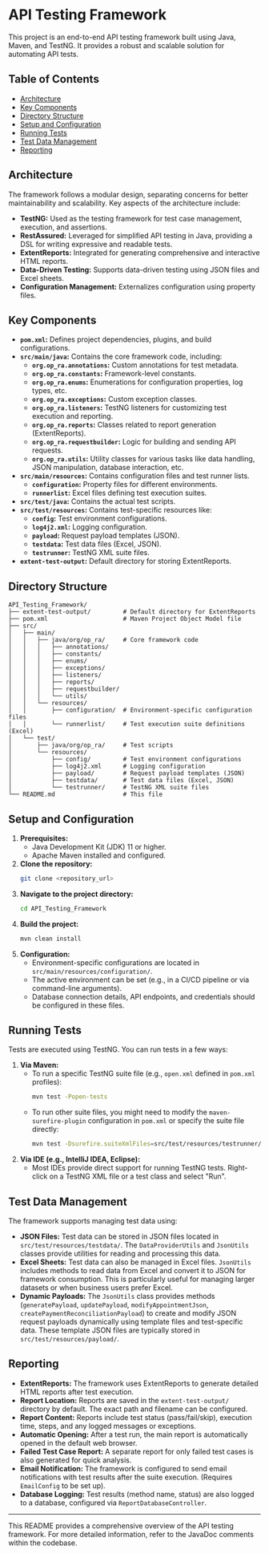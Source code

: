 # API Testing Framework

This project is an end-to-end API testing framework built using Java, Maven, and TestNG. It provides a robust and scalable solution for automating API tests.

## Table of Contents

- [Architecture](#architecture)
- [Key Components](#key-components)
- [Directory Structure](#directory-structure)
- [Setup and Configuration](#setup-and-configuration)
- [Running Tests](#running-tests)
- [Test Data Management](#test-data-management)
- [Reporting](#reporting)

## Architecture

The framework follows a modular design, separating concerns for better maintainability and scalability. Key aspects of the architecture include:

- **TestNG:** Used as the testing framework for test case management, execution, and assertions.
- **RestAssured:** Leveraged for simplified API testing in Java, providing a DSL for writing expressive and readable tests.
- **ExtentReports:** Integrated for generating comprehensive and interactive HTML reports.
- **Data-Driven Testing:** Supports data-driven testing using JSON files and Excel sheets.
- **Configuration Management:** Externalizes configuration using property files.

## Key Components

- **`pom.xml`:** Defines project dependencies, plugins, and build configurations.
- **`src/main/java`:** Contains the core framework code, including:
    - **`org.op_ra.annotations`:** Custom annotations for test metadata.
    - **`org.op_ra.constants`:** Framework-level constants.
    - **`org.op_ra.enums`:** Enumerations for configuration properties, log types, etc.
    - **`org.op_ra.exceptions`:** Custom exception classes.
    - **`org.op_ra.listeners`:** TestNG listeners for customizing test execution and reporting.
    - **`org.op_ra.reports`:** Classes related to report generation (ExtentReports).
    - **`org.op_ra.requestbuilder`:** Logic for building and sending API requests.
    - **`org.op_ra.utils`:** Utility classes for various tasks like data handling, JSON manipulation, database interaction, etc.
- **`src/main/resources`:** Contains configuration files and test runner lists.
    - **`configuration`:** Property files for different environments.
    - **`runnerlist`:** Excel files defining test execution suites.
- **`src/test/java`:** Contains the actual test scripts.
- **`src/test/resources`:** Contains test-specific resources like:
    - **`config`:** Test environment configurations.
    - **`log4j2.xml`:** Logging configuration.
    - **`payload`:** Request payload templates (JSON).
    - **`testdata`:** Test data files (Excel, JSON).
    - **`testrunner`:** TestNG XML suite files.
- **`extent-test-output`:** Default directory for storing ExtentReports.

## Directory Structure

```
API_Testing_Framework/
├── extent-test-output/         # Default directory for ExtentReports
├── pom.xml                     # Maven Project Object Model file
├── src/
│   ├── main/
│   │   ├── java/org/op_ra/     # Core framework code
│   │   │   ├── annotations/
│   │   │   ├── constants/
│   │   │   ├── enums/
│   │   │   ├── exceptions/
│   │   │   ├── listeners/
│   │   │   ├── reports/
│   │   │   ├── requestbuilder/
│   │   │   └── utils/
│   │   └── resources/
│   │       ├── configuration/  # Environment-specific configuration files
│   │       └── runnerlist/     # Test execution suite definitions (Excel)
│   └── test/
│       ├── java/org/op_ra/     # Test scripts
│       └── resources/
│           ├── config/         # Test environment configurations
│           ├── log4j2.xml      # Logging configuration
│           ├── payload/        # Request payload templates (JSON)
│           ├── testdata/       # Test data files (Excel, JSON)
│           └── testrunner/     # TestNG XML suite files
└── README.md                   # This file
```

## Setup and Configuration

1.  **Prerequisites:**
    *   Java Development Kit (JDK) 11 or higher.
    *   Apache Maven installed and configured.
2.  **Clone the repository:**
    ```bash
    git clone <repository_url>
    ```
3.  **Navigate to the project directory:**
    ```bash
    cd API_Testing_Framework
    ```
4.  **Build the project:**
    ```bash
    mvn clean install
    ```
5.  **Configuration:**
    - Environment-specific configurations are located in `src/main/resources/configuration/`.
    - The active environment can be set (e.g., in a CI/CD pipeline or via command-line arguments).
    - Database connection details, API endpoints, and credentials should be configured in these files.

## Running Tests

Tests are executed using TestNG. You can run tests in a few ways:

1.  **Via Maven:**
    - To run a specific TestNG suite file (e.g., `open.xml` defined in `pom.xml` profiles):
      ```bash
      mvn test -Popen-tests
      ```
    - To run other suite files, you might need to modify the `maven-surefire-plugin` configuration in `pom.xml` or specify the suite file directly:
      ```bash
      mvn test -Dsurefire.suiteXmlFiles=src/test/resources/testrunner/your_suite_file.xml
      ```
2.  **Via IDE (e.g., IntelliJ IDEA, Eclipse):**
    - Most IDEs provide direct support for running TestNG tests. Right-click on a TestNG XML file or a test class and select "Run".

## Test Data Management

The framework supports managing test data using:

-   **JSON Files:** Test data can be stored in JSON files located in `src/test/resources/testdata/`. The `DataProviderUtils` and `JsonUtils` classes provide utilities for reading and processing this data.
-   **Excel Sheets:** Test data can also be managed in Excel files. `JsonUtils` includes methods to read data from Excel and convert it to JSON for framework consumption. This is particularly useful for managing larger datasets or when business users prefer Excel.
-   **Dynamic Payloads:** The `JsonUtils` class provides methods (`generatePayload`, `updatePayload`, `modifyAppointmentJson`, `createPaymentReconciliationPayload`) to create and modify JSON request payloads dynamically using template files and test-specific data. These template JSON files are typically stored in `src/test/resources/payload/`.

## Reporting

-   **ExtentReports:** The framework uses ExtentReports to generate detailed HTML reports after test execution.
-   **Report Location:** Reports are saved in the `extent-test-output/` directory by default. The exact path and filename can be configured.
-   **Report Content:** Reports include test status (pass/fail/skip), execution time, steps, and any logged messages or exceptions.
-   **Automatic Opening:** After a test run, the main report is automatically opened in the default web browser.
-   **Failed Test Case Report:** A separate report for only failed test cases is also generated for quick analysis.
-   **Email Notification:** The framework is configured to send email notifications with test results after the suite execution. (Requires `EmailConfig` to be set up).
-   **Database Logging:** Test results (method name, status) are also logged to a database, configured via `ReportDatabaseController`.

---

This README provides a comprehensive overview of the API testing framework. For more detailed information, refer to the JavaDoc comments within the codebase.

